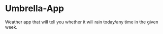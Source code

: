 # Umbrella-App
Weather app that will tell you whether it will rain today/any time in the given week.

